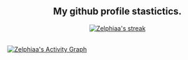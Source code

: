 <h2 align="center">My github profile stastictics.</h2>

<p align="center">
    <a href="https://github.com/Zelphiaa">
        <img title="Zelphiaa stats" alt="Zelphiaa's streak" src="https://github-readme-streak-stats.herokuapp.com/?user=Zelphiaa&theme=dark&hide_border=true&stroke=f53b3b"/>
    </a>
</p><br>
<a href="https://github.com/Zelphiaa"><img alt="Zelphiaa's Activity Graph" src="https://activity-graph.herokuapp.com/graph?username=Zelphiaa&bg_color=0D1117&color=eca15b&line=eca15b&point=FFFFFF&hide_border=true" /></a>

